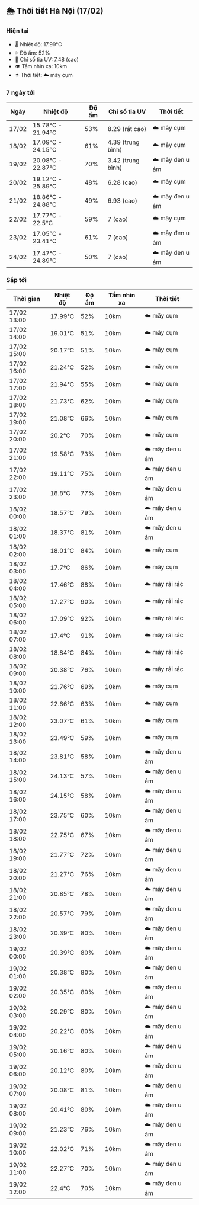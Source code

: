 ## 🌦️ Thời tiết Hà Nội (17/02)

### Hiện tại

- 🌡️ Nhiệt độ: 17.99℃
- 💦 Độ ẩm: 52%
- 🌟 Chỉ số tia UV: 7.48 (cao)
- 👁️ Tầm nhìn xa: 10km
- ☂️ Thời tiết: ☁️ mây cụm

### 7 ngày tới

| Ngày | Nhiệt độ | Độ ẩm | Chỉ số tia UV | Thời tiết |
| --- | --- | --- | --- | --- |
| 17/02 | 15.78℃ - 21.94℃ | 53% | 8.29 (rất cao) | ☁️ mây cụm |
| 18/02 | 17.09℃ - 24.15℃ | 61% | 4.39 (trung bình) | ☁️ mây cụm |
| 19/02 | 20.08℃ - 22.87℃ | 70% | 3.42 (trung bình) | ☁️ mây đen u ám |
| 20/02 | 19.12℃ - 25.89℃ | 48% | 6.28 (cao) | ☁️ mây cụm |
| 21/02 | 18.86℃ - 24.88℃ | 49% | 6.93 (cao) | ☁️ mây đen u ám |
| 22/02 | 17.77℃ - 22.5℃ | 59% | 7 (cao) | ☁️ mây cụm |
| 23/02 | 17.05℃ - 23.41℃ | 61% | 7 (cao) | ☁️ mây đen u ám |
| 24/02 | 17.47℃ - 24.89℃ | 50% | 7 (cao) | ☁️ mây đen u ám |

### Sắp tới

| Thời gian | Nhiệt độ | Độ ẩm | Tầm nhìn xa | Thời tiết |
| --- | --- | --- | --- | --- |
| 17/02 13:00 | 17.99℃ | 52% | 10km | ☁️ mây cụm |
| 17/02 14:00 | 19.01℃ | 51% | 10km | ☁️ mây cụm |
| 17/02 15:00 | 20.17℃ | 51% | 10km | ☁️ mây cụm |
| 17/02 16:00 | 21.24℃ | 52% | 10km | ☁️ mây cụm |
| 17/02 17:00 | 21.94℃ | 55% | 10km | ☁️ mây cụm |
| 17/02 18:00 | 21.73℃ | 62% | 10km | ☁️ mây cụm |
| 17/02 19:00 | 21.08℃ | 66% | 10km | ☁️ mây cụm |
| 17/02 20:00 | 20.2℃ | 70% | 10km | ☁️ mây cụm |
| 17/02 21:00 | 19.58℃ | 73% | 10km | ☁️ mây đen u ám |
| 17/02 22:00 | 19.11℃ | 75% | 10km | ☁️ mây đen u ám |
| 17/02 23:00 | 18.8℃ | 77% | 10km | ☁️ mây đen u ám |
| 18/02 00:00 | 18.57℃ | 79% | 10km | ☁️ mây đen u ám |
| 18/02 01:00 | 18.37℃ | 81% | 10km | ☁️ mây đen u ám |
| 18/02 02:00 | 18.01℃ | 84% | 10km | ☁️ mây cụm |
| 18/02 03:00 | 17.7℃ | 86% | 10km | ☁️ mây cụm |
| 18/02 04:00 | 17.46℃ | 88% | 10km | ☁️ mây rải rác |
| 18/02 05:00 | 17.27℃ | 90% | 10km | ☁️ mây rải rác |
| 18/02 06:00 | 17.09℃ | 92% | 10km | ☁️ mây rải rác |
| 18/02 07:00 | 17.4℃ | 91% | 10km | ☁️ mây rải rác |
| 18/02 08:00 | 18.84℃ | 84% | 10km | ☁️ mây rải rác |
| 18/02 09:00 | 20.38℃ | 76% | 10km | ☁️ mây rải rác |
| 18/02 10:00 | 21.76℃ | 69% | 10km | ☁️ mây cụm |
| 18/02 11:00 | 22.66℃ | 63% | 10km | ☁️ mây cụm |
| 18/02 12:00 | 23.07℃ | 61% | 10km | ☁️ mây cụm |
| 18/02 13:00 | 23.49℃ | 59% | 10km | ☁️ mây cụm |
| 18/02 14:00 | 23.81℃ | 58% | 10km | ☁️ mây đen u ám |
| 18/02 15:00 | 24.13℃ | 57% | 10km | ☁️ mây đen u ám |
| 18/02 16:00 | 24.15℃ | 58% | 10km | ☁️ mây đen u ám |
| 18/02 17:00 | 23.75℃ | 60% | 10km | ☁️ mây đen u ám |
| 18/02 18:00 | 22.75℃ | 67% | 10km | ☁️ mây đen u ám |
| 18/02 19:00 | 21.77℃ | 72% | 10km | ☁️ mây đen u ám |
| 18/02 20:00 | 21.27℃ | 76% | 10km | ☁️ mây đen u ám |
| 18/02 21:00 | 20.85℃ | 78% | 10km | ☁️ mây đen u ám |
| 18/02 22:00 | 20.57℃ | 79% | 10km | ☁️ mây đen u ám |
| 18/02 23:00 | 20.39℃ | 80% | 10km | ☁️ mây đen u ám |
| 19/02 00:00 | 20.39℃ | 80% | 10km | ☁️ mây đen u ám |
| 19/02 01:00 | 20.38℃ | 80% | 10km | ☁️ mây đen u ám |
| 19/02 02:00 | 20.35℃ | 80% | 10km | ☁️ mây đen u ám |
| 19/02 03:00 | 20.29℃ | 80% | 10km | ☁️ mây đen u ám |
| 19/02 04:00 | 20.22℃ | 80% | 10km | ☁️ mây đen u ám |
| 19/02 05:00 | 20.16℃ | 80% | 10km | ☁️ mây đen u ám |
| 19/02 06:00 | 20.12℃ | 80% | 10km | ☁️ mây đen u ám |
| 19/02 07:00 | 20.08℃ | 81% | 10km | ☁️ mây đen u ám |
| 19/02 08:00 | 20.41℃ | 80% | 10km | ☁️ mây đen u ám |
| 19/02 09:00 | 21.23℃ | 76% | 10km | ☁️ mây đen u ám |
| 19/02 10:00 | 22.02℃ | 71% | 10km | ☁️ mây đen u ám |
| 19/02 11:00 | 22.27℃ | 70% | 10km | ☁️ mây đen u ám |
| 19/02 12:00 | 22.4℃ | 70% | 10km | ☁️ mây đen u ám |
